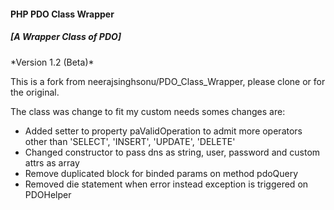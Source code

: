<h4>PHP PDO Class Wrapper</h4>
<h5>[A Wrapper Class of PDO]</h5>
*Version 1.2 (Beta)*

This is a fork from neerajsinghsonu/PDO_Class_Wrapper, please clone or for the original.



 The class was change to fit my custom needs somes changes are:
 
* Added setter to property paValidOperation to admit more operators other than  'SELECT', 'INSERT', 'UPDATE', 'DELETE'
* Changed constructor to pass dns as string, user, password and custom attrs as array 
* Remove duplicated block for binded params on method pdoQuery
* Removed die statement when error instead exception is triggered  on PDOHelper


